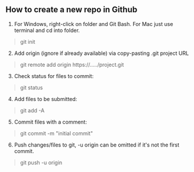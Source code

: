 ## How to create a new repo in Github

1) For Windows, right-click on folder and Git Bash. For Mac just use terminal and cd into folder.

> git init

2) Add origin (ignore if already available) via copy-pasting .git project URL

> git remote add origin https://...../project.git

3) Check status for files to commit:

>git status

4) Add files to be submitted:

> git add -A

5) Commit files with a comment: 

> git commit -m "initial commit"

6) Push changes/files to git, -u origin can be omitted if it's not the first commit.

> git push -u origin 
